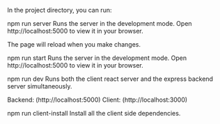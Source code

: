 In the project directory, you can run:

npm run server
Runs the server in the development mode.
Open http://localhost:5000 to view it in your browser.

The page will reload when you make changes.

npm run start
Runs the server in the development mode.
Open http://localhost:5000 to view it in your browser.

npm run dev
Runs both the client react server and the express backend server simultaneously.

Backend: (http://localhost:5000) Client: (http://localhost:3000)

npm run client-install
Install all the client side dependencies.
